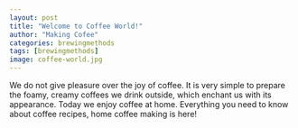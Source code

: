 ```yaml
---
layout: post
title: "Welcome to Coffee World!"
author: "Making Cofee"
categories: brewingmethods
tags: [brewingmethods]
image: coffee-world.jpg
---
```


We do not give pleasure over the joy of coffee. It is very simple to prepare the foamy, creamy coffees we drink outside, which enchant us with its appearance. Today we enjoy coffee at home. Everything you need to know about coffee recipes, home coffee making is here!


